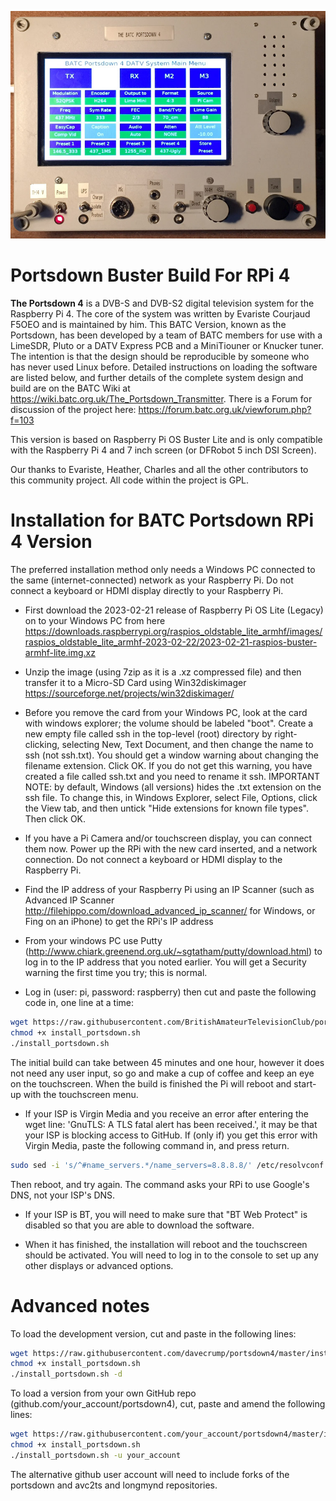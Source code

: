 ![portsdown banner](/doc/img/Portsdown_4.jpg)
# Portsdown Buster Build For RPi 4

**The Portsdown 4** is a DVB-S and DVB-S2 digital television system for the Raspberry Pi 4.  The core of the system was written by Evariste Courjaud F5OEO and is maintained by him.  This BATC Version, known as the Portsdown, has been developed by a team of BATC members for use with a LimeSDR, Pluto or a DATV Express PCB and a MiniTiouner or Knucker tuner.  The intention is that the design should be reproducible by someone who has never used Linux before.  Detailed instructions on loading the software are listed below, and further details of the complete system design and build are on the BATC Wiki at https://wiki.batc.org.uk/The_Portsdown_Transmitter.  There is a Forum for discussion of the project here: https://forum.batc.org.uk/viewforum.php?f=103

This version is based on Raspberry Pi OS Buster Lite and is only compatible with the Raspberry Pi 4 and 7 inch screen (or DFRobot 5 inch DSI Screen).  

Our thanks to Evariste, Heather, Charles and all the other contributors to this community project.  All code within the project is GPL.

# Installation for BATC Portsdown RPi 4 Version

The preferred installation method only needs a Windows PC connected to the same (internet-connected) network as your Raspberry Pi.  Do not connect a keyboard or HDMI display directly to your Raspberry Pi.

- First download the 2023-02-21 release of Raspberry Pi OS Lite (Legacy) on to your Windows PC from here 
https://downloads.raspberrypi.org/raspios_oldstable_lite_armhf/images/raspios_oldstable_lite_armhf-2023-02-22/2023-02-21-raspios-buster-armhf-lite.img.xz

- Unzip the image (using 7zip as it is a .xz compressed file) and then transfer it to a Micro-SD Card using Win32diskimager https://sourceforge.net/projects/win32diskimager/

- Before you remove the card from your Windows PC, look at the card with windows explorer; the volume should be labeled "boot".  Create a new empty file called ssh in the top-level (root) directory by right-clicking, selecting New, Text Document, and then change the name to ssh (not ssh.txt).  You should get a window warning about changing the filename extension.  Click OK.  If you do not get this warning, you have created a file called ssh.txt and you need to rename it ssh.  IMPORTANT NOTE: by default, Windows (all versions) hides the .txt extension on the ssh file.  To change this, in Windows Explorer, select File, Options, click the View tab, and then untick "Hide extensions for known file types". Then click OK.

- If you have a Pi Camera and/or touchscreen display, you can connect them now.  Power up the RPi with the new card inserted, and a network connection.  Do not connect a keyboard or HDMI display to the Raspberry Pi. 

- Find the IP address of your Raspberry Pi using an IP Scanner (such as Advanced IP Scanner http://filehippo.com/download_advanced_ip_scanner/ for Windows, or Fing on an iPhone) to get the RPi's IP address 

- From your windows PC use Putty (http://www.chiark.greenend.org.uk/~sgtatham/putty/download.html) to log in to the IP address that you noted earlier.  You will get a Security warning the first time you try; this is normal.

- Log in (user: pi, password: raspberry) then cut and paste the following code in, one line at a time:


```sh
wget https://raw.githubusercontent.com/BritishAmateurTelevisionClub/portsdown4/master/install_portsdown.sh
chmod +x install_portsdown.sh
./install_portsdown.sh
```

The initial build can take between 45 minutes and one hour, however it does not need any user input, so go and make a cup of coffee and keep an eye on the touchscreen.  When the build is finished the Pi will reboot and start-up with the touchscreen menu.

- If your ISP is Virgin Media and you receive an error after entering the wget line: 'GnuTLS: A TLS fatal alert has been received.', it may be that your ISP is blocking access to GitHub.  If (only if) you get this error with Virgin Media, paste the following command in, and press return.
```sh
sudo sed -i 's/^#name_servers.*/name_servers=8.8.8.8/' /etc/resolvconf.conf
```
Then reboot, and try again.  The command asks your RPi to use Google's DNS, not your ISP's DNS.

- If your ISP is BT, you will need to make sure that "BT Web Protect" is disabled so that you are able to download the software.

- When it has finished, the installation will reboot and the touchscreen should be activated.  You will need to log in to the console to set up any other displays or advanced options.


# Advanced notes

To load the development version, cut and paste in the following lines:

```sh
wget https://raw.githubusercontent.com/davecrump/portsdown4/master/install_portsdown.sh
chmod +x install_portsdown.sh
./install_portsdown.sh -d
```

To load a version from your own GitHub repo (github.com/your_account/portsdown4), cut, paste and amend the following lines:
```sh
wget https://raw.githubusercontent.com/your_account/portsdown4/master/install_portsdown.sh
chmod +x install_portsdown.sh
./install_portsdown.sh -u your_account
```
The alternative github user account will need to include forks of the portsdown and avc2ts and longmynd repositories.
